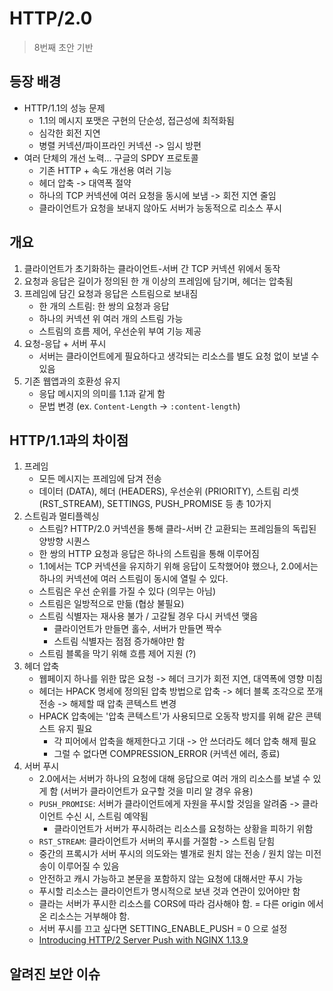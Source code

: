 # HTTP/2.0
> 8번째 초안 기반

## 등장 배경
- HTTP/1.1의 성능 문제
    * 1.1의 메시지 포맷은 구현의 단순성, 접근성에 최적화됨
    * 심각한 회전 지연
    * 병렬 커넥션/파이프라인 커넥션 -> 임시 방편
- 여러 단체의 개선 노력... 구글의 SPDY 프로토콜
    * 기존 HTTP + 속도 개선용 여러 기능
    * 헤더 압축 -> 대역폭 절약
    * 하나의 TCP 커넥션에 여러 요청을 동시에 보냄 -> 회전 지연 줄임
    * 클라이언트가 요청을 보내지 않아도 서버가 능동적으로 리소스 푸시


## 개요
1. 클라이언트가 초기화하는 클라이언트-서버 간 TCP 커넥션 위에서 동작
2. 요청과 응답은 길이가 정의된 한 개 이상의 프레임에 담기며, 헤더는 압축됨
3. 프레임에 담긴 요청과 응답은 스트림으로 보내짐
    * 한 개의 스트림: 한 쌍의 요청과 응답
    * 하나의 커넥션 위 여러 개의 스트림 가능
    * 스트림의 흐름 제어, 우선순위 부여 기능 제공
4. 요청-응답 + 서버 푸시
    * 서버는 클라이언트에게 필요하다고 생각되는 리소스를 별도 요청 없이 보낼 수 있음
5. 기존 웹앱과의 호환성 유지
    * 응답 메시지의 의미를 1.1과 같게 함
    * 문법 변경 (ex. `Content-Length` -> `:content-length`)


## HTTP/1.1과의 차이점
1. 프레임
    - 모든 메시지는 프레임에 담겨 전송
    - 데이터 (DATA), 헤더 (HEADERS), 우선순위 (PRIORITY), 스트림 리셋 (RST_STREAM), SETTINGS, PUSH_PROMISE 등 총 10가지
2. 스트림과 멀티플렉싱
    - 스트림? HTTP/2.0 커넥션을 통해 클라-서버 간 교환되는 프레임들의 독립된 양방향 시퀀스
    - 한 쌍의 HTTP 요청과 응답은 하나의 스트림을 통해 이루어짐
    - 1.1에서는 TCP 커넥션을 유지하기 위해 응답이 도착했어야 했으나, 2.0에서는 하나의 커넥션에 여러 스트림이 동시에 열릴 수 있다.
    - 스트림은 우선 순위를 가질 수 있다 (의무는 아님)
    - 스트림은 일방적으로 만듦 (협상 불필요)
    - 스트림 식별자는 재사용 불가 / 고갈될 경우 다시 커넥션 맺음
        * 클라이언트가 만들면 홀수, 서버가 만들면 짝수
        * 스트림 식별자는 점점 증가해야만 함
    - 스트림 블록을 막기 위해 흐름 제어 지원 (?)
3. 헤더 압축
    - 웹페이지 하나를 위한 많은 요청 -> 헤더 크기가 회전 지연, 대역폭에 영향 미침
    - 헤더는 HPACK 명세에 정의된 압축 방법으로 압축 -> 헤더 블록 조각으로 쪼개 전송 -> 해제할 때 압축 콘텍스트 변경
    - HPACK 압축에는 '압축 콘텍스트'가 사용되므로 오동작 방지를 위해 같은 콘텍스트 유지 필요 
        * 각 피어에서 압축을 해제한다고 기대 -> 안 쓰더라도 헤더 압축 해제 필요
        * 그럴 수 없다면 COMPRESSION_ERROR (커넥션 에러, 종료)
4. 서버 푸시
    - 2.0에서는 서버가 하나의 요청에 대해 응답으로 여러 개의 리소스를 보낼 수 있게 함 (서버가 클라이언트가 요구할 것을 미리 알 경우 유용)
    - `PUSH_PROMISE`: 서버가 클라이언트에게 자원을 푸시할 것임을 알려줌 -> 클라이언트 수신 시, 스트림 예약됨
        * 클라이언트가 서버가 푸시하려는 리소스를 요청하는 상황을 피하기 위함
    - `RST_STREAM`: 클라이언트가 서버의 푸시를 거절함 -> 스트림 닫힘
    - 중간의 프록시가 서버 푸시의 의도와는 별개로 원치 않는 전송 / 원치 않는 미전송이 이루어질 수 있음
    - 안전하고 캐시 가능하고 본문을 포함하지 않는 요청에 대해서만 푸시 가능
    - 푸시할 리소스는 클라이언트가 명시적으로 보낸 것과 연관이 있어야만 함
    - 클라는 서버가 푸시한 리소스를 CORS에 따라 검사해야 함. = 다른 origin 에서 온 리소스는 거부해야 함.
    - 서버 푸시를 끄고 싶다면 SETTING_ENABLE_PUSH = 0 으로 설정
    - [Introducing HTTP/2 Server Push with NGINX 1.13.9](https://www.nginx.com/blog/nginx-1-13-9-http2-server-push/)


## 알려진 보안 이슈